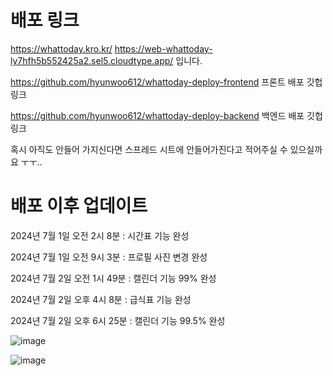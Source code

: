 # 배포 링크

https://whattoday.kro.kr/ 
https://web-whattoday-ly7hfh5b552425a2.sel5.cloudtype.app/ 입니다.


https://github.com/hyunwoo612/whattoday-deploy-frontend 프론트 배포 깃헙 링크

https://github.com/hyunwoo612/whattoday-deploy-backend 백엔드 배포 깃헙 링크

혹시 아직도 안들어 가지신다면 스프레드 시트에 안들어가진다고 적어주실 수 있으실까요 ㅜㅜ..

# 배포 이후 업데이트

2024년 7월 1일 오전 2시 8분 : 시간표 기능 완성

2024년 7월 1일 오전 9시 3분 : 프로필 사진 변경 완성

2024년 7월 2일 오전 1시 49분 : 캘린더 기능 99% 완성

2024년 7월 2일 오후 4시 8분 : 급식표 기능 완성

2024년 7월 2일 오후 6시 25분 : 캘린더 기능 99.5% 완성



![image](https://github.com/hyunwoo612/Whattoday/assets/127296530/1523bb10-5801-4fc8-9243-ab923ea530d4)




![image](https://github.com/hyunwoo612/Whattoday/assets/127296530/8ad7024b-f127-40ba-864d-f162ec4fd000)
